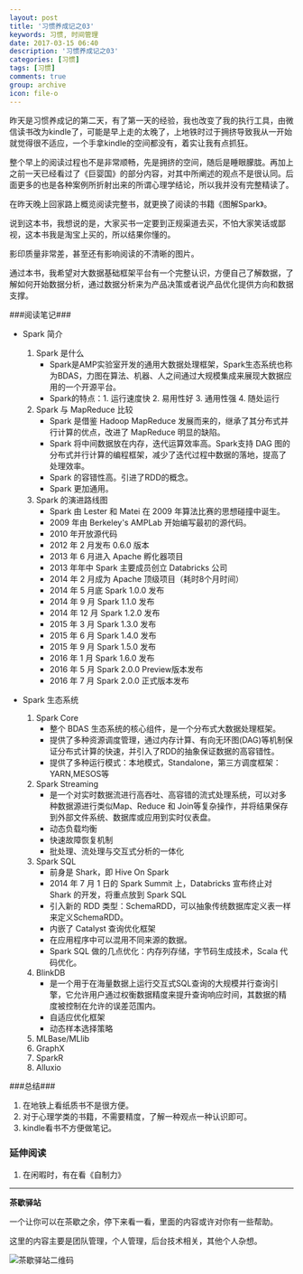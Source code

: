 ```yaml
---
layout: post
title: '习惯养成记之03'
keywords: 习惯, 时间管理
date: 2017-03-15 06:40
description: '习惯养成记之03'
categories: [习惯]
tags: [习惯]
comments: true
group: archive
icon: file-o
---
```


昨天是习惯养成记的第二天，有了第一天的经验，我也改变了我的执行工具，由微信读书改为kindle了，可能是早上走的太晚了，上地铁时过于拥挤导致我从一开始就觉得很不适应，一个手拿kindle的空间都没有，着实让我有点抓狂。

<!-- more -->

整个早上的阅读过程也不是非常顺畅，先是拥挤的空间，随后是睡眼朦胧。再加上之前一天已经看过了《巨婴国》的部分内容，对其中所阐述的观点不是很认同。后面更多的也是各种案例所折射出来的所谓心理学结论，所以我并没有完整精读了。

在昨天晚上回家路上概览阅读完整书，就更换了阅读的书籍《图解Spark》。

说到这本书，我想说的是，大家买书一定要到正规渠道去买，不怕大家笑话或鄙视，这本书我是淘宝上买的，所以结果你懂的。

影印质量非常差，甚至还有影响阅读的不清晰的图片。

通过本书，我希望对大数据基础框架平台有一个完整认识，方便自己了解数据，了解如何开始数据分析，通过数据分析来为产品决策或者说产品优化提供方向和数据支撑。

###阅读笔记###

- Spark 简介
	1. Spark 是什么
		- Spark是AMP实验室开发的通用大数据处理框架，Spark生态系统也称为BDAS，力图在算法、机器、人之间通过大规模集成来展现大数据应用的一个开源平台。
		- Spark的特点：1. 运行速度快 2. 易用性好 3. 通用性强 4. 随处运行
	2. Spark 与 MapReduce 比较
		- Spark 是借鉴 Hadoop MapReduce 发展而来的，继承了其分布式并行计算的优点，改进了 MapReduce 明显的缺陷。
		- Spark 将中间数据放在内存，迭代运算效率高。Spark支持 DAG 图的分布式并行计算的编程框架，减少了迭代过程中数据的落地，提高了处理效率。
		- Spark 的容错性高。引进了RDD的概念。
		- Spark 更加通用。
	3. Spark 的演进路线图
		- Spark 由 Lester 和 Matei 在 2009 年算法比赛的思想碰撞中诞生。
		- 2009 年由 Berkeley's AMPLab 开始编写最初的源代码。
		- 2010 年开放源代码
		- 2012 年 2 月发布 0.6.0 版本
		- 2013 年 6 月进入 Apache 孵化器项目
		- 2013 年年中 Spark 主要成员创立 Databricks 公司
		- 2014 年 2 月成为 Apache 顶级项目（耗时8个月时间）
		- 2014 年 5 月底 Spark 1.0.0 发布
		- 2014 年 9 月 Spark 1.1.0 发布
		- 2014 年 12 月 Spark 1.2.0 发布
		- 2015 年 3 月 Spark 1.3.0 发布
		- 2015 年 6 月 Spark 1.4.0 发布
		- 2015 年 9 月 Spark 1.5.0 发布
		- 2016 年 1 月 Spark 1.6.0 发布
		- 2016 年 5 月 Spark 2.0.0 Preview版本发布
		- 2016 年 7 月 Spark 2.0.0 正式版本发布

- Spark 生态系统
	1. Spark Core
		- 整个 BDAS 生态系统的核心组件，是一个分布式大数据处理框架。
		- 提供了多种资源调度管理，通过内存计算、有向无环图(DAG)等机制保证分布式计算的快速，并引入了RDD的抽象保证数据的高容错性。
		- 提供了多种运行模式：本地模式，Standalone，第三方调度框架：YARN,MESOS等
	2. Spark Streaming
		- 是一个对实时数据流进行高吞吐、高容错的流式处理系统，可以对多种数据源进行类似Map、Reduce 和 Join等复杂操作，并将结果保存到外部文件系统、数据库或应用到实时仪表盘。
		- 动态负载均衡
		- 快速故障恢复机制
		- 批处理、流处理与交互式分析的一体化
	3. Spark SQL
		- 前身是 Shark，即 Hive On Spark
		- 2014 年 7 月 1 日的 Spark Summit 上，Databricks 宣布终止对 Shark 的开发，将重点放到 Spark SQL
		- 引入新的 RDD 类型：SchemaRDD，可以抽象传统数据库定义表一样来定义SchemaRDD。
		- 内嵌了 Catalyst 查询优化框架
		- 在应用程序中可以混用不同来源的数据。
		- Spark SQL 做的几点优化：内存列存储，字节码生成技术，Scala 代码优化。
	4. BlinkDB
		- 是一个用于在海量数据上运行交互式SQL查询的大规模并行查询引擎，它允许用户通过权衡数据精度来提升查询响应时间，其数据的精度被控制在允许的误差范围内。
		- 自适应优化框架
		- 动态样本选择策略
	5. MLBase/MLlib
	6. GraphX
	7. SparkR
	8. Alluxio


###总结###

1. 在地铁上看纸质书不是很方便。
2. 对于心理学类的书籍，不需要精度，了解一种观点一种认识即可。
3. kindle看书不方便做笔记。

### 延伸阅读 ###

1. 在闲暇时，有在看《自制力》

----

**茶歇驿站**

一个让你可以在茶歇之余，停下来看一看，里面的内容或许对你有一些帮助。

这里的内容主要是团队管理，个人管理，后台技术相关，其他个人杂想。

![茶歇驿站二维码](http://ww4.sinaimg.cn/large/824dcde4gw1f358o5j022j20by0bywf8.jpg)
